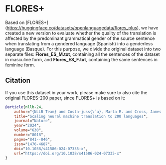 # FLORES+
Based on [FLORES+] (https://huggingface.co/datasets/openlanguagedata/flores_plus), we have created a new version to evaluate whether the quality of the translation is affected by the predominant grammatical gender of the source sentence when translating from a gendered language (Spanish) into a genderless language (Basque). For this purpose, we divide the original dataset into two separate files: **Flores_ES_M.txt**, containing all the sentences of the dataset in masculine form, and **Flores_ES_F.txt**, containing the same sentences in feminine form. 

## Citation

If you use this dataset in your work, please make sure to also cite the original FLORES-200 paper, since FLORES+ is based on it:

```bibtex
@article{nllb-24,
    author="{NLLB Team} and Costa-juss{\`a}, Marta R. and Cross, James and {\c{C}}elebi, Onur and Elbayad, Maha and Heafield, Kenneth and Heffernan, Kevin and Kalbassi, Elahe and Lam, Janice and Licht, Daniel and Maillard, Jean and Sun, Anna and Wang, Skyler and Wenzek, Guillaume and Youngblood, Al and Akula, Bapi and Barrault, Loic and Gonzalez, Gabriel Mejia and Hansanti, Prangthip and Hoffman, John and Jarrett, Semarley and Sadagopan, Kaushik Ram and Rowe, Dirk and Spruit, Shannon and Tran, Chau and Andrews, Pierre and Ayan, Necip Fazil and Bhosale, Shruti and Edunov, Sergey and Fan, Angela and Gao, Cynthia and Goswami, Vedanuj and Guzm{\'a}n, Francisco and Koehn, Philipp and Mourachko, Alexandre and Ropers, Christophe and Saleem, Safiyyah and Schwenk, Holger and Wang, Jeff",
    title="Scaling neural machine translation to 200 languages",
    journal="Nature",
    year="2024",
    volume="630",
    number="8018",
    pages="841--846",
    issn="1476-4687",
    doi="10.1038/s41586-024-07335-x",
    url="https://doi.org/10.1038/s41586-024-07335-x"
}
